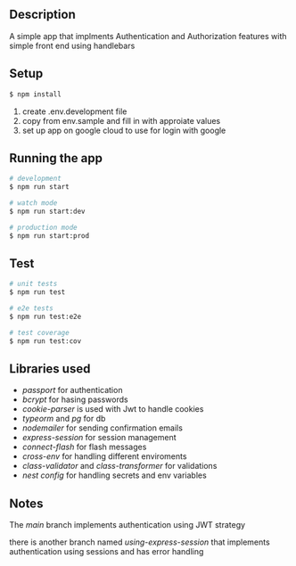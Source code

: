 ## Description

A simple app that implments Authentication and Authorization features with simple front end using handlebars

## Setup

```bash
$ npm install
```

1. create .env.development file
2. copy from env.sample and fill in with approiate values
3. set up app on google cloud to use for login with google

## Running the app

```bash
# development
$ npm run start

# watch mode
$ npm run start:dev

# production mode
$ npm run start:prod
```

## Test

```bash
# unit tests
$ npm run test

# e2e tests
$ npm run test:e2e

# test coverage
$ npm run test:cov
```

## Libraries used

- _passport_ for authentication
- _bcrypt_ for hasing passwords
- _cookie-parser_ is used with Jwt to handle cookies
- _typeorm_ and _pg_ for db
- _nodemailer_ for sending confirmation emails
- _express-session_ for session management
- _connect-flash_ for flash messages
- _cross-env_ for handling different enviroments
- _class-validator_ and _class-transformer_ for validations
- _nest config_ for handling secrets and env variables

## Notes

The _main_ branch implements authentication using JWT strategy

there is another branch named _using-express-session_ that implements authentication using sessions and has error handling
